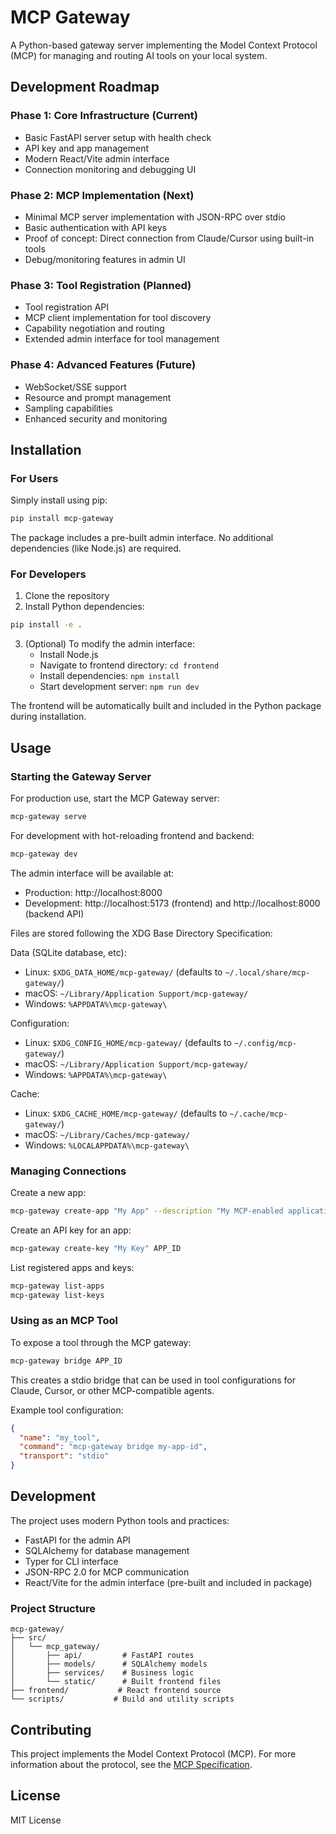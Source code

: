 # MCP Gateway

A Python-based gateway server implementing the Model Context Protocol (MCP) for managing and routing AI tools on your local system.

## Development Roadmap

### Phase 1: Core Infrastructure (Current)
- Basic FastAPI server setup with health check
- API key and app management
- Modern React/Vite admin interface
- Connection monitoring and debugging UI

### Phase 2: MCP Implementation (Next)
- Minimal MCP server implementation with JSON-RPC over stdio
- Basic authentication with API keys
- Proof of concept: Direct connection from Claude/Cursor using built-in tools
- Debug/monitoring features in admin UI

### Phase 3: Tool Registration (Planned)
- Tool registration API
- MCP client implementation for tool discovery
- Capability negotiation and routing
- Extended admin interface for tool management

### Phase 4: Advanced Features (Future)
- WebSocket/SSE support
- Resource and prompt management
- Sampling capabilities
- Enhanced security and monitoring

## Installation

### For Users

Simply install using pip:

```bash
pip install mcp-gateway
```

The package includes a pre-built admin interface. No additional dependencies (like Node.js) are required.

### For Developers

1. Clone the repository
2. Install Python dependencies:
```bash
pip install -e .
```

3. (Optional) To modify the admin interface:
   - Install Node.js
   - Navigate to frontend directory: `cd frontend`
   - Install dependencies: `npm install`
   - Start development server: `npm run dev`

The frontend will be automatically built and included in the Python package during installation.

## Usage

### Starting the Gateway Server

For production use, start the MCP Gateway server:

```bash
mcp-gateway serve
```

For development with hot-reloading frontend and backend:

```bash
mcp-gateway dev
```

The admin interface will be available at:
- Production: http://localhost:8000
- Development: http://localhost:5173 (frontend) and http://localhost:8000 (backend API)

Files are stored following the XDG Base Directory Specification:

Data (SQLite database, etc):
- Linux: `$XDG_DATA_HOME/mcp-gateway/` (defaults to `~/.local/share/mcp-gateway/`)
- macOS: `~/Library/Application Support/mcp-gateway/`
- Windows: `%APPDATA%\mcp-gateway\`

Configuration:
- Linux: `$XDG_CONFIG_HOME/mcp-gateway/` (defaults to `~/.config/mcp-gateway/`)
- macOS: `~/Library/Application Support/mcp-gateway/`
- Windows: `%APPDATA%\mcp-gateway\`

Cache:
- Linux: `$XDG_CACHE_HOME/mcp-gateway/` (defaults to `~/.cache/mcp-gateway/`)
- macOS: `~/Library/Caches/mcp-gateway/`
- Windows: `%LOCALAPPDATA%\mcp-gateway\`

### Managing Connections

Create a new app:

```bash
mcp-gateway create-app "My App" --description "My MCP-enabled application"
```

Create an API key for an app:

```bash
mcp-gateway create-key "My Key" APP_ID
```

List registered apps and keys:

```bash
mcp-gateway list-apps
mcp-gateway list-keys
```

### Using as an MCP Tool

To expose a tool through the MCP gateway:

```bash
mcp-gateway bridge APP_ID
```

This creates a stdio bridge that can be used in tool configurations for Claude, Cursor, or other MCP-compatible agents.

Example tool configuration:
```json
{
  "name": "my_tool",
  "command": "mcp-gateway bridge my-app-id",
  "transport": "stdio"
}
```

## Development

The project uses modern Python tools and practices:

- FastAPI for the admin API
- SQLAlchemy for database management
- Typer for CLI interface
- JSON-RPC 2.0 for MCP communication
- React/Vite for the admin interface (pre-built and included in package)

### Project Structure

```
mcp-gateway/
├── src/
│   └── mcp_gateway/
│       ├── api/         # FastAPI routes
│       ├── models/      # SQLAlchemy models
│       ├── services/    # Business logic
│       └── static/      # Built frontend files
├── frontend/           # React frontend source
└── scripts/           # Build and utility scripts
```

## Contributing

This project implements the Model Context Protocol (MCP). For more information about the protocol, see the [MCP Specification](https://spec.modelcontextprotocol.io/).

## License

MIT License